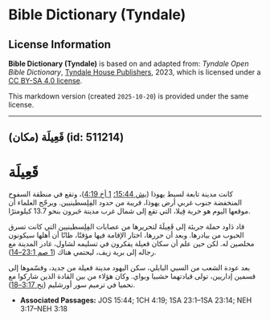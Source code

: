# Bible Dictionary (Tyndale)

## License Information

**Bible Dictionary (Tyndale)** is based on and adapted from: _Tyndale Open Bible Dictionary_, [Tyndale House Publishers](https://tyndaleopenresources.com/), 2023, which is licensed under a [CC BY-SA 4.0 license](https://creativecommons.org/licenses/by-sa/4.0/legalcode.en).

This markdown version (created `2025-10-20`) is provided under the same license.



--------------------------------

## قَعِيلَة (مكان) (id: 511214)

قَعِيلَة
========

كانت مدينة تابعة لسبط يهوذا ([يش 15:44؛](https://ref.ly/Josh15:44) [1 أخ 4:19](https://ref.ly/1Chr4:19))، وتقع في منطقة السفوح المنخفضة جنوب غربي أرض يهوذا، قريبة من حدود الفِلِسطينيين. ويرجّح العلماء أن موقعها اليوم هو خربة قِيلا، التي تقع إلى شمال غرب مدينة حَبرون بنحو 13\.7 كيلومترًا.

قاد دَاود حملة جريئة إلى قَعِيلَةَ لتحريرها من عصابات الفِلِسطينيين التي كانت تسرق الحبوب من بيادرها. وبعد أن حررها، اختار الإقامة فيها مؤقتًا، ظانًا أن أهلها سيكونون مخلصين له. لكن حين علم أن سكان قعيلة يفكرون في تسليمه لشاول، غادر المدينة مع رجاله إلى برية زيف، ليحتمي هناك ([1 صم 23:1–14](https://ref.ly/1Sam23:1-1Sam23:14)).

بعد عودة الشعب من السبي البابلي، سكن اليهود مدينة قعيلة من جديد، وقسّموها إلى قسمين إداريين، تولى قيادتهما حشبيا وبواي. وكان هؤلاء من بين القادة الذين شاركوا مع نحميا في ترميم سور أورشليم ([نح 3:17–18](https://ref.ly/Neh3:17-Neh3:18)).

* **Associated Passages:** JOS 15:44; 1CH 4:19; 1SA 23:1–1SA 23:14; NEH 3:17–NEH 3:18

